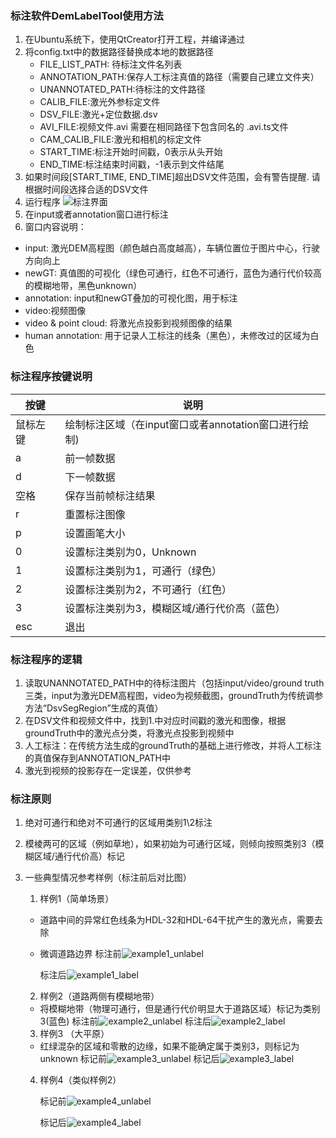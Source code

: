 ### 标注软件DemLabelTool使用方法

1. 在Ubuntu系统下，使用QtCreator打开工程，并编译通过
2. 将config.txt中的数据路径替换成本地的数据路径
    * FILE_LIST_PATH: 待标注文件名列表
    * ANNOTATION_PATH:保存人工标注真值的路径（需要自己建立文件夹）
    * UNANNOTATED_PATH:待标注的文件路径
    * CALIB_FILE:激光外参标定文件
    * DSV_FILE:激光+定位数据.dsv
    * AVI_FILE:视频文件.avi 需要在相同路径下包含同名的 .avi.ts文件
    * CAM_CALIB_FILE:激光和相机的标定文件
    * START_TIME:标注开始时间戳，0表示从头开始
    * END_TIME:标注结束时间戳，-1表示到文件结尾
3. 如果时间段[START_TIME, END_TIME]超出DSV文件范围，会有警告提醒. 请根据时间段选择合适的DSV文件
4. 运行程序
    ![标注界面](./resource/desk.png)
5. 在input或者annotation窗口进行标注
6. 窗口内容说明：
  - input: 激光DEM高程图（颜色越白高度越高），车辆位置位于图片中心，行驶方向向上
  - newGT: 真值图的可视化（绿色可通行，红色不可通行，蓝色为通行代价较高的模糊地带，黑色unknown）
  - annotation: input和newGT叠加的可视化图，用于标注
  - video:视频图像
  - video & point cloud: 将激光点投影到视频图像的结果
  - human annotation: 用于记录人工标注的线条（黑色），未修改过的区域为白色

### 标注程序按键说明

|  按键 | 说明  |
| ------------ | ------------ |
|鼠标左键 |绘制标注区域（在input窗口或者annotation窗口进行绘制)|
|a              |  前一帧数据|
|d              |下一帧数据|
|空格        	   | 保存当前帧标注结果|
|r              | 重置标注图像|
|p              		|设置画笔大小|
|0              |  设置标注类别为0，Unknown|
|1              | 设置标注类别为1，可通行（绿色）|
|2              | 设置标注类别为2，不可通行（红色）|
|3 | 设置标注类别为3，模糊区域/通行代价高（蓝色） |
|esc           |退出|

### 标注程序的逻辑

1. 读取UNANNOTATED_PATH中的待标注图片（包括input/video/ground truth三类，input为激光DEM高程图，video为视频截图，groundTruth为传统调参方法“DsvSegRegion”生成的真值）
2. 在DSV文件和视频文件中，找到1.中对应时间戳的激光和图像，根据groundTruth中的激光点分类，将激光点投影到视频中
3. 人工标注：在传统方法生成的groundTruth的基础上进行修改，并将人工标注的真值保存到ANNOTATION_PATH中
4. 激光到视频的投影存在一定误差，仅供参考

### 标注原则

1. 绝对可通行和绝对不可通行的区域用类别1\2标注

2. 模棱两可的区域（例如草地），如果初始为可通行区域，则倾向按照类别3（模糊区域/通行代价高）标记

3. 一些典型情况参考样例（标注前后对比图）

   1. 样例1（简单场景）

   * 道路中间的异常红色线条为HDL-32和HDL-64干扰产生的激光点，需要去除
   * 微调道路边界
      标注前![example1_unlabel](./resource/example1_unlabel.png)

      标注后![example1_label](./resource/example1_label.png)

   2. 样例2（道路两侧有模糊地带）
   * 将模糊地带（物理可通行，但是通行代价明显大于道路区域）标记为类别3(蓝色)
     标注前![example2_unlabel](./resource/example2_unlabel.png)
   标注后![example2_label](./resource/example2_label.png)

   3. 样例3 （大平原）
   * 红绿混杂的区域和零散的边缘，如果不能确定属于类别3，则标记为unknown
   标记前![example3_unlabel](./resource/example3_unlabel.png)
   标记后![example3_label](./resource/example3_label.png)
   4. 样例4（类似样例2）

      标记前![example4_unlabel](./resource/example4_unlabel.png)

      标记后![example4_label](./resource/example4_label.png)

